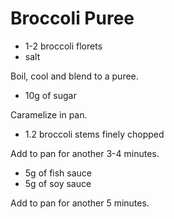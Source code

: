# Broccoli Puree

- 1-2 broccoli florets
- salt

Boil, cool and blend to a puree.

- 10g of sugar

Caramelize in pan.

- 1.2 broccoli stems finely chopped

Add to pan for another 3-4 minutes.

- 5g of fish sauce
- 5g of soy sauce

Add to pan for another 5 minutes.
